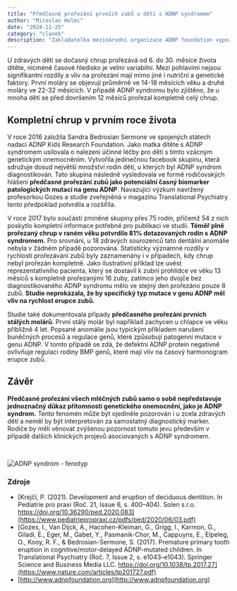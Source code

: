 ```yaml
---
title: "Předčasné prořezání prvních zubů u dětí s ADNP syndromem"
author: "Miroslav Holec"
date: "2024-11-25"
category: "clanek"
description: "Zakladatelka mezinárodní organizace ADNP foundation vypozorovala v rámci své sociální skupiny předčasné prořezání zubů jako potenciální časný biomarker patologických mutací na genu ADNP. Tento předpoklad byl následně potvrzen nezávislým výzkumem."
---
```


U zdravých dětí se dočasný chrup prořezává od 6. do 30. měsíce života dítěte, nicméně časové hledisko je velmi variabilní. Mezi pohlavími nejsou signifikantní rozdíly a vliv na prořezání mají mimo jiné i nutriční a genetické faktory. První moláry se objevují průměrně ve 14-18 měsících věku a druhé moláry ve 22-32 měsících. V případě ADNP syndromu bylo zjištěno, že u mnoha dětí se před dovršením 12 měsíců prořezal kompletně celý chrup.

## Kompletní chrup v prvním roce života

V roce 2016 založila Sandra Bedrosian Sermone ve spojených státech nadaci ADNP Kids Research Foundation. Jako matka dítěte s ADNP syndromem usilovala o nalezení účinné léčby pro děti s tímto vzácným genetickým onemocněním. Vytvořila jedinečnou facebook skupinu, která sdružuje dosud největší množství rodin dětí, u kterých byl ADNP syndrom diagnostikován. Tato skupina následně vysledovala ve formě rodičovských hlášení **předčasné prořezání zubů jako potenciální časný biomarker patologických mutací na genu ADNP**. Navazující výzkum navržený profesorkou Gozes a studie zveřejněná v magazínu Translational Psychiatry tento předpoklad potvrdila a rozšířila.

V roce 2017 bylo součástí zmíněné skupiny přes 75 rodin, přičemž 54 z nich poskytlo kompletní informace potřebné pro publikaci ve studii. **Téměř plně prořezaný chrup v raném věku potvrdilo 81% dotazovaných rodin s ADNP syndromem.** Pro srovnání, u 18 zdravých sourozenců tato dentální anomálie nebyla v žádném případě pozorována. Statisticky významné rozdíly v rychlosti prořezávání zubů byly zaznamenány i v případech, kdy chrup nebyl prořezán kompletně. Jako ilustrativní příklad lze uvést reprezentativního pacienta, který se dostavil k zubní prohlídce ve věku 13 měsíců s kompletně prořezanými 16 zuby, zatímco jeho dvojče bez diagnostikovaného ADNP syndromu mělo ve stejný den prořezáno pouze 8 zubů. **Studie neprokázala, že by specifický typ mutace v genu ADNP měl vliv na rychlost erupce zubů.**

Studie také dokumentovala případy **předčasného prořezání prvních stálých molárů**. První stálý molár byl například zachycen u chlapce ve věku přibližně 4 let. Popsané anomálie jsou typickým příkladem narušení buněčných procesů a regulace genů, které způsobují patogenní mutace v genu ADNP. V tomto případě se zdá, že defektní ADNP protein negativně ovlivňuje regulaci rodiny BMP genů, které mají vliv na časový harmonogram erupce zubů.

## Závěr

**Předčasné prořezání všech mléčných zubů samo o sobě nepředstavuje jednoznačný důkaz přítomnosti genetického onemocnění, jako je ADNP syndrom.** Tento fenomén může být ojediněle pozorován i u zcela zdravých dětí a neměl by být interpretován za samostatný diagnostický marker. Rodiče by měli věnovat zvýšenou pozornost tomuto jevu především v případě dalších klinických projevů asociovaných s ADNP syndromem. 

<br/>

![ADNP syndrom - fenotyp](https://adnpasociace.cz/obrazky/adnp/adnp-syndrom-fenotyp.jpg)

### Zdroje

- [Krejčí, P. (2021). Development and eruption of deciduous dentition. In Pediatrie pro praxi (Roč. 21, Issue 6, s. 400–404). Solen s.r.o. https://doi.org/10.36290/ped.2020.083](https://www.pediatriepropraxi.cz/pdfs/ped/2020/06/03.pdf) 
- [Gozes, I., Van Dijck, A., Hacohen-Kleiman, G., Grigg, I., Karmon, G., Giladi, E., Eger, M., Gabet, Y., Pasmanik-Chor, M., Cappuyns, E., Elpeleg, O., Kooy, R. F., & Bedrosian-Sermone, S. (2017). Premature primary tooth eruption in cognitive/motor-delayed ADNP-mutated children. In Translational Psychiatry (Roč. 7, Issue 2, s. e1043–e1043). Springer Science and Business Media LLC. https://doi.org/10.1038/tp.2017.27](https://www.nature.com/articles/tp201727.pdf) 
- [http://www.adnpfoundation.org](http://www.adnpfoundation.org)